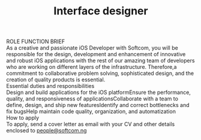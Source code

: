 ---
title:              Interface designer
location:           Lagos
department:         Engineering
subunit:            Mobile
featured_image:     https://res.cloudinary.com/softcomux/image/upload/v1533824272/sfc/headers/openings-header.jpg
image_description:
body: |-
    #### ROLE FUNCTION BRIEF
    As a creative and passionate iOS Developer with Softcom, you will be responsible for the design, development and enhancement of innovative and robust iOS applications with the rest of our amazing team of developers who are working on different layers of the infrastructure. Therefore,a commitment to collaborative problem solving, sophisticated design, and the creation of quality products is essential.

    #### Essential duties and responsibilities
    1. Design and build applications for the iOS platform
    2. Ensure the performance, quality, and responsiveness of applications
    3. Collaborate with a team to define, design, and ship new features
    4. Identify and correct bottlenecks and fix bugs
    5. Help maintain code quality, organization, and automatization

    #### How to apply
    To apply, send a cover letter as email with your CV and other details enclosed to [people@softcom.ng](//mailto:people@softcom.ng)
---